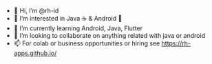 - 👋 Hi, I’m @rh-id
- 👀 I’m interested in Java :coffee: & Android :robot:
- 🌱 I’m currently learning Android, Java, Flutter
- 💞️ I’m looking to collaborate on anything related with java or android
- 📫 For colab or business opportunities or hiring see https://rh-apps.github.io/

<!---
rh-id/rh-id is a ✨ special ✨ repository because its `README.md` (this file) appears on your GitHub profile.
You can click the Preview link to take a look at your changes.
--->
